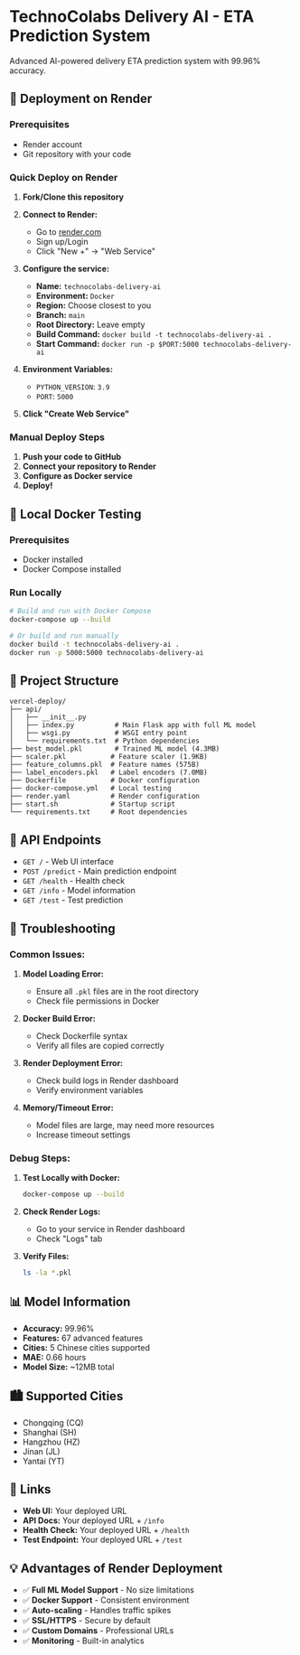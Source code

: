 # TechnoColabs Delivery AI - ETA Prediction System

Advanced AI-powered delivery ETA prediction system with 99.96% accuracy.

## 🚀 Deployment on Render

### Prerequisites
- Render account
- Git repository with your code

### Quick Deploy on Render

1. **Fork/Clone this repository**
2. **Connect to Render:**
   - Go to [render.com](https://render.com)
   - Sign up/Login
   - Click "New +" → "Web Service"

3. **Configure the service:**
   - **Name:** `technocolabs-delivery-ai`
   - **Environment:** `Docker`
   - **Region:** Choose closest to you
   - **Branch:** `main`
   - **Root Directory:** Leave empty
   - **Build Command:** `docker build -t technocolabs-delivery-ai .`
   - **Start Command:** `docker run -p $PORT:5000 technocolabs-delivery-ai`

4. **Environment Variables:**
   - `PYTHON_VERSION`: `3.9`
   - `PORT`: `5000`

5. **Click "Create Web Service"**

### Manual Deploy Steps

1. **Push your code to GitHub**
2. **Connect your repository to Render**
3. **Configure as Docker service**
4. **Deploy!**

## 🐳 Local Docker Testing

### Prerequisites
- Docker installed
- Docker Compose installed

### Run Locally

```bash
# Build and run with Docker Compose
docker-compose up --build

# Or build and run manually
docker build -t technocolabs-delivery-ai .
docker run -p 5000:5000 technocolabs-delivery-ai
```

## 📁 Project Structure

```
vercel-deploy/
├── api/
│   ├── __init__.py
│   ├── index.py          # Main Flask app with full ML model
│   ├── wsgi.py           # WSGI entry point
│   └── requirements.txt  # Python dependencies
├── best_model.pkl        # Trained ML model (4.3MB)
├── scaler.pkl           # Feature scaler (1.9KB)
├── feature_columns.pkl  # Feature names (575B)
├── label_encoders.pkl   # Label encoders (7.0MB)
├── Dockerfile           # Docker configuration
├── docker-compose.yml   # Local testing
├── render.yaml          # Render configuration
├── start.sh             # Startup script
└── requirements.txt     # Root dependencies
```

## 🔧 API Endpoints

- `GET /` - Web UI interface
- `POST /predict` - Main prediction endpoint
- `GET /health` - Health check
- `GET /info` - Model information
- `GET /test` - Test prediction

## 🐛 Troubleshooting

### Common Issues:

1. **Model Loading Error:**
   - Ensure all `.pkl` files are in the root directory
   - Check file permissions in Docker

2. **Docker Build Error:**
   - Check Dockerfile syntax
   - Verify all files are copied correctly

3. **Render Deployment Error:**
   - Check build logs in Render dashboard
   - Verify environment variables

4. **Memory/Timeout Error:**
   - Model files are large, may need more resources
   - Increase timeout settings

### Debug Steps:

1. **Test Locally with Docker:**
   ```bash
   docker-compose up --build
   ```

2. **Check Render Logs:**
   - Go to your service in Render dashboard
   - Check "Logs" tab

3. **Verify Files:**
   ```bash
   ls -la *.pkl
   ```

## 📊 Model Information

- **Accuracy:** 99.96%
- **Features:** 67 advanced features
- **Cities:** 5 Chinese cities supported
- **MAE:** 0.66 hours
- **Model Size:** ~12MB total

## 🏙️ Supported Cities

- Chongqing (CQ)
- Shanghai (SH)
- Hangzhou (HZ)
- Jinan (JL)
- Yantai (YT)

## 🔗 Links

- **Web UI:** Your deployed URL
- **API Docs:** Your deployed URL + `/info`
- **Health Check:** Your deployed URL + `/health`
- **Test Endpoint:** Your deployed URL + `/test`

## 💡 Advantages of Render Deployment

- ✅ **Full ML Model Support** - No size limitations
- ✅ **Docker Support** - Consistent environment
- ✅ **Auto-scaling** - Handles traffic spikes
- ✅ **SSL/HTTPS** - Secure by default
- ✅ **Custom Domains** - Professional URLs
- ✅ **Monitoring** - Built-in analytics

